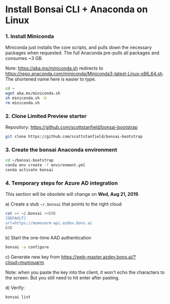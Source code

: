 # Install Bonsai CLI + Anaconda on Linux

### 1. Install Miniconda 

Miniconda just installs the core scripts, and pulls down the necessary
packages when requested. The full Anaconda pre-pulls all packages and
consumes ~3 GB.

Note: https://aka.ms/miniconda.sh redirects to
https://repo.anaconda.com/miniconda/Miniconda3-latest-Linux-x86_64.sh.
The shortened name here is easier to type.

```bash
cd ~
wget aka.ms/miniconda.sh
sh miniconda.sh -b
rm miniconda.sh
```

### 2. Clone Limited Preview starter 

Repository: https://github.com/scottstanfield/bonsai-bootstrap

```bash
git clone https://github.com/scottstanfield/bonsai-bootstrap
```

### 3. Create the bonsai Anaconda environment

```bash
cd ~/bonsai-bootstrap
conda env create -f environment.yml
conda activate bonsai
```

### 4. Temporary steps for Azure AD integration

This section will be obsolete will change on **Wed, Aug 21, 2019**.

a) Create a stub `~/.bonsai` that points to the right cloud

```bash
cat >> ~/.bonsai <<EOD
[DEFAULT]
url=https://mumouarm-api.azdev.bons.ai
EOD
```

b) Start the one-time AAD authentication

```bash
bonsai -a configure
```

c) Generate new key from https://web-master.azdev.bons.ai/?cloud=mumouarm

Note: when you paste the key into the client, it won't echo the
characters to the screen. But you still need to hit enter after pasting.

d) Verify:

```bash
bonsai list
```

